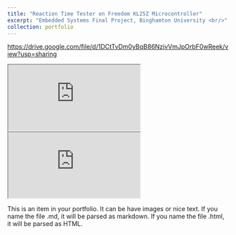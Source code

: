 ```yaml
---
title: "Reaction Time Tester on Freedom KL25Z Microcontroller"
excerpt: "Embedded Systems Final Project, Binghamton University <br/>"
collection: portfolio
---
```


https://drive.google.com/file/d/1DCtTvDm0yBqB86NzjvVmJpOrbF0wReek/view?usp=sharing

<iframe src="https://drive.google.com/file/d/1DCtTvDm0yBqB86NzjvVmJpOrbF0wReek/view?usp=sharing/preview" ></iframe>
  
  <!--aloow full screen add tag -->
  
<iframe allowfullscreen="allowfullscreen" src="https://yuanpenguin.github.io/portfolio/portfolio-1//preview" ></iframe>

This is an item in your portfolio. It can be have images or nice text. If you name the file .md, it will be parsed as markdown. If you name the file .html, it will be parsed as HTML. 
